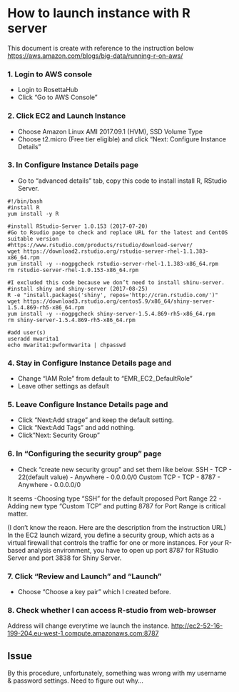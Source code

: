 # How to launch instance with R server

This document is create with reference to the instruction below
https://aws.amazon.com/blogs/big-data/running-r-on-aws/

### 1.	Login to AWS console
-	Login to RosettaHub
-	Click “Go to AWS Console”

### 2.	Click EC2 and Launch Instance
- Choose Amazon Linux AMI 2017.09.1 (HVM), SSD Volume Type
- Choose t2.micro (Free tier eligible) and click “Next: Configure Instance Details”

### 3.	In Configure Instance Details page
-	Go to “advanced details” tab, copy this code to install install R, RStudio Server.

```
#!/bin/bash
#install R
yum install -y R

#install RStudio-Server 1.0.153 (2017-07-20)
#Go to Rsudio page to check and replace URL for the latest and CentOS suitable version
#https://www.rstudio.com/products/rstudio/download-server/
wget https://download2.rstudio.org/rstudio-server-rhel-1.1.383-x86_64.rpm
yum install -y --nogpgcheck rstudio-server-rhel-1.1.383-x86_64.rpm
rm rstudio-server-rhel-1.0.153-x86_64.rpm

#I excluded this code because we don’t need to install shinu-server.
#install shiny and shiny-server (2017-08-25)
R -e "install.packages('shiny', repos='http://cran.rstudio.com/')"
wget https://download3.rstudio.org/centos5.9/x86_64/shiny-server-1.5.4.869-rh5-x86_64.rpm
yum install -y --nogpgcheck shiny-server-1.5.4.869-rh5-x86_64.rpm
rm shiny-server-1.5.4.869-rh5-x86_64.rpm

#add user(s)
useradd mwarita1
echo mwarita1:pwformwarita | chpasswd 
```
### 4.	Stay in Configure Instance Details page and 
-	Change “IAM Role” from default to “EMR_EC2_DefaultRole”
-	Leave other settings as default


### 5.	Leave Configure Instance Details page and 
- Click “Next:Add strage”  and keep the default setting.
- Click “Next:Add Tags” and add nothing.
- Click”Next: Security Group”

### 6.	In “Configuring the security group” page
- Check “create new security group” and set them like below.
    SSH - TCP - 22(default value) - Anywhere - 0.0.0.0/0
    Custom TCP - TCP - 8787 - Anywhere - 0.0.0.0/0
 
It seems
-Choosing type “SSH” for the default proposed Port Range 22
-Adding new type “Custom TCP” and putting 8787 for Port Range is critical matter. 

(I don’t know the reaon. Here are the description from the instruction URL)
In the EC2 launch wizard, you define a security group, which acts as a virtual firewall that controls the traffic for one or more instances. For your R-based analysis environment, you have to open up port 8787 for RStudio Server and port 3838 for Shiny Server.

### 7.	Click “Review and Launch” and “Launch”
- Choose “Choose a key pair” which I created before.

### 8. Check whether I can access R-studio from web-browser
Address will change everytime we launch the instance.
http://ec2-52-16-199-204.eu-west-1.compute.amazonaws.com:8787
 
## Issue
By this procedure, unfortunately, something was wrong with my username & password settings.
Need to figure out why...



